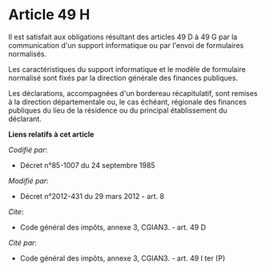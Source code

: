 # Article 49 H

Il est satisfait aux obligations résultant des articles 49 D à 49 G par la communication d'un support informatique ou par
l'envoi de formulaires normalisés. 

Les caractéristiques du support informatique et le modèle de formulaire normalisé sont fixés par la direction générale des
finances publiques. 

Les déclarations, accompagnées d'un bordereau récapitulatif, sont remises à la direction départementale ou, le cas échéant,
régionale des finances publiques du lieu de la résidence ou du principal établissement du déclarant.

**Liens relatifs à cet article**

_Codifié par_:

  - Décret n°85-1007 du 24 septembre 1985

_Modifié par_:

  - Décret n°2012-431  du 29 mars 2012 - art. 8

_Cite_:

  - Code général des impôts, annexe 3, CGIAN3. - art. 49 D

_Cité par_:

  - Code général des impôts, annexe 3, CGIAN3. - art. 49 I ter (P)
